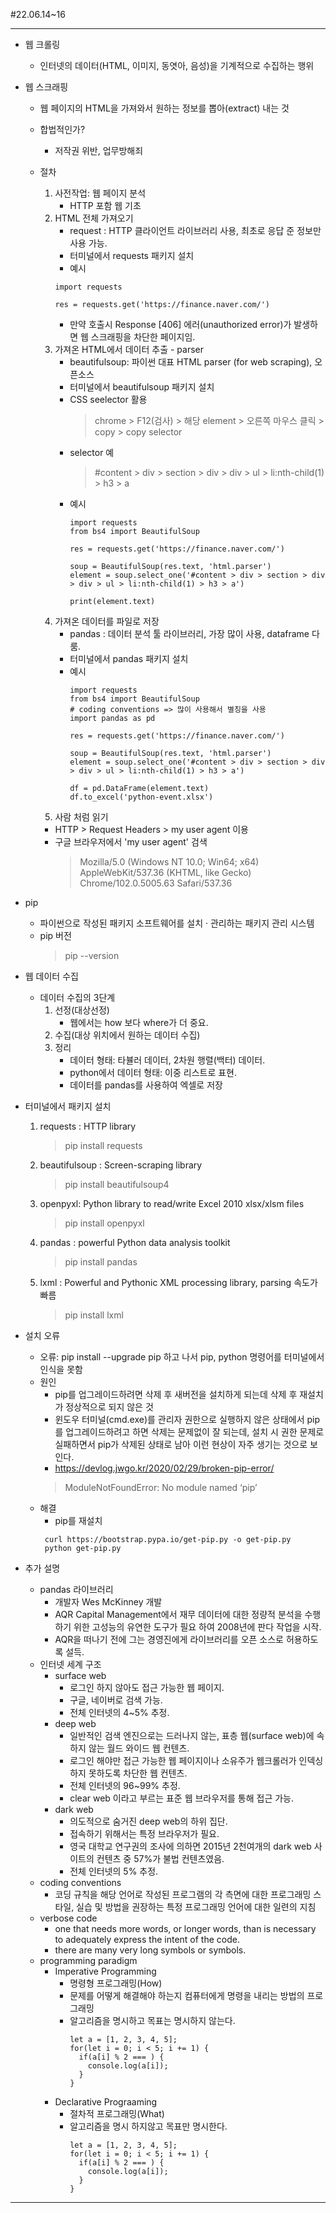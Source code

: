 #22.06.14~16

---
- 웹 크롤링
    - 인터넷의 데이터(HTML, 이미지, 동엿아, 음성)을 기계적으로 수집하는 행위

- 웹 스크래핑
    - 웹 페이지의 HTML을 가져와서 원하는 정보를 뽑아(extract) 내는 것

    - 합법적인가?
        - 저작권 위반, 업무방해죄

    - 절차
        1. 사전작업: 웹 페이지 분석
           - HTTP 포함 웹 기초
        2. HTML 전체 가져오기
           - request : HTTP 클라이언트 라이브러리 사용, 최초로 응답 준 정보만 사용 가능.
           - 터미널에서 requests 패키지 설치
           - 예시
           ```
           import requests
           
           res = requests.get('https://finance.naver.com/')
           ```
           - 만약 호출시 Response [406] 에러(unauthorized error)가 발생하면 웹 스크래핑을 차단한 페이지임.
        3. 가져온 HTML에서 데이터 추출 - parser
           - beautifulsoup: 파이썬 대표 HTML parser (for web scraping), 오픈소스
           - 터미널에서 beautifulsoup 패키지 설치           
           - CSS seelector 활용
             > chrome > F12(검사) > 해당 element > 오른쪽 마우스 클릭 > copy > copy selector
           - selector 예
             > #content > div > section > div > div > ul > li:nth-child(1) > h3 > a
           - 예시
             ```
             import requests
             from bs4 import BeautifulSoup
             
             res = requests.get('https://finance.naver.com/')
             
             soup = BeautifulSoup(res.text, 'html.parser')
             element = soup.select_one('#content > div > section > div > div > ul > li:nth-child(1) > h3 > a')
             
             print(element.text)
             ```
        4. 가져온 데이터를 파일로 저장
           - pandas : 데이터 분석 툴 라이브러리, 가장 많이 사용, dataframe 다룸.
           - 터미널에서 pandas 패키지 설치
           - 예시
             ```
             import requests             
             from bs4 import BeautifulSoup
             # coding conventions => 많이 사용해서 별칭을 사용
             import pandas as pd
             
             res = requests.get('https://finance.naver.com/')
             
             soup = BeautifulSoup(res.text, 'html.parser')
             element = soup.select_one('#content > div > section > div > div > ul > li:nth-child(1) > h3 > a')
             
             df = pd.DataFrame(element.text)
             df.to_excel('python-event.xlsx')
             ```
        5. 사람 처럼 읽기
         - HTTP > Request Headers > my user agent 이용
         - 구글 브라우저에서 'my user agent' 검색
           > Mozilla/5.0 (Windows NT 10.0; Win64; x64) AppleWebKit/537.36 (KHTML, like Gecko) Chrome/102.0.5005.63 Safari/537.36
           
- pip
  - 파이썬으로 작성된 패키지 소프트웨어를 설치 · 관리하는 패키지 관리 시스템
  - pip 버전
    > pip --version

- 웹 데이터 수집
  - 데이터 수집의 3단계
    1. 선정(대상선정)
       - 웹에서는 how 보다 where가 더 중요.
    2. 수집(대상 위치에서 원하는 데이터 수집)
    3. 정리
       - 데이터 형태: 타뷸러 데이터, 2차원 행렬(백터) 데이터.
       - python에서 데이터 형태: 이중 리스트로 표현.
       - 데이터를 pandas를 사용하여 엑셀로 저장
  

- 터미널에서 패키지 설치
  1. requests : HTTP library
     > pip install requests
  2. beautifulsoup : Screen-scraping library
     > pip install beautifulsoup4
  3. openpyxl: Python library to read/write Excel 2010 xlsx/xlsm files
     > pip install openpyxl
  4. pandas : powerful Python data analysis toolkit
     > pip install pandas
  5. lxml : Powerful and Pythonic XML processing library, parsing 속도가 빠름
     > pip install lxml
 

- 설치 오류
  - 오류: pip install --upgrade pip 하고 나서 pip, python 명령어를 터미널에서 인식을 못함
  - 원인
    - pip를 업그레이드하려면 삭제 후 새버전을 설치하게 되는데 삭제 후 재설치가 정상적으로 되지 않은 것
    - 윈도우 터미널(cmd.exe)를 관리자 권한으로 실행하지 않은 상태에서 pip를 업그레이드하려고 하면 삭제는 문제없이 잘 되는데, 설치 시 권한 문제로 실패하면서 pip가 삭제된 상태로 남아 이런 현상이 자주 생기는 것으로 보인다.
    - https://devlog.jwgo.kr/2020/02/29/broken-pip-error/
    > ModuleNotFoundError: No module named ‘pip’
  - 해결
    - pip를 재설치
    ```
     curl https://bootstrap.pypa.io/get-pip.py -o get-pip.py
     python get-pip.py
    ```

- 추가 설명
  - pandas 라이브러리
    - 개발자 Wes McKinney 개발
    - AQR Capital Management에서 재무 데이터에 대한 정량적 분석을 수행 하기 위한 고성능의 유연한 도구가 필요 하여 2008년에 판다 작업을 시작.
    - AQR을 떠나기 전에 그는 경영진에게 라이브러리를 오픈 소스로 허용하도록 설득.
  - 인터넷 세계 구조
    - surface web
      - 로그인 하지 않아도 접근 가능한 웹 페이지.
      - 구글, 네이버로 검색 가능.
      - 전체 인터넷의 4~5% 추정.
    - deep web
      - 일반적인 검색 엔진으로는 드러나지 않는, 표층 웹(surface web)에 속하지 않는 월드 와이드 웹 컨텐츠.
      - 로그인 해야만 접근 가능한 웹 페이지이나 소유주가 웹크롤러가 인덱싱하지 못하도록 차단한 웹 컨텐츠.
      - 전체 인터넷의 96~99% 추정.
      - clear web 이라고 부르는 표준 웹 브라우저를 통해 접근 가능.
    - dark web
      - 의도적으로 숨거진 deep web의 하위 집단.
      - 접속하기 위해서는 특정 브라우저가 필요.
      - 영국 대학교 연구권의 조사에 의하면 2015년 2천여개의 dark web 사이트의 컨텐츠 중 57%가 불법 컨텐츠였음.
      - 전체 인터넷의 5% 추정.
  - coding conventions
    - 코딩 규칙을 해당 언어로 작성된 프로그램의 각 측면에 대한 프로그래밍 스타일, 실습 및 방법을 권장하는 특정 프로그래밍 언어에 대한 일련의 지침
  - verbose code
    - one that needs more words, or longer words, than is necessary to adequately express the intent of the code.
    - there are many very long symbols or symbols.
  - programming paradigm
    - Imperative Programming
      - 명령형 프로그래밍(How)
      - 문제를 어떻게 해결해야 하는지 컴퓨터에게 명령을 내리는 방법의 프로그래밍
      - 알고리즘을 명시하고 목표는 명시하지 않는다.
        ```
        let a = [1, 2, 3, 4, 5];
        for(let i = 0; i < 5; i += 1) { 
          if(a[i] % 2 === ) {
            console.log(a[i]);
          }
        }
        ```
    - Declarative Prograaming
      - 절차적 프로그래밍(What)
      - 알고리즘을 명시 하지않고 목표만 명시한다.
        ```
        let a = [1, 2, 3, 4, 5];
        for(let i = 0; i < 5; i += 1) { 
          if(a[i] % 2 === ) {
            console.log(a[i]);
          }
        }
        ```

---